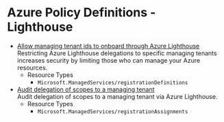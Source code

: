 # Azure Policy Definitions - Lighthouse

* [Allow managing tenant ids to onboard through Azure Lighthouse](https://github.com/Azure/azure-policy/tree/master/built-in-policies/policyDefinitions/Lighthouse/AllowCertainManagingTenantIds_Deny.json)  
  Restricting Azure Lighthouse delegations to specific managing tenants increases security by limiting those who can manage your Azure resources. 
  * Resource Types 
    * `Microsoft.ManagedServices/registrationDefinitions` 
* [Audit delegation of scopes to a managing tenant](https://github.com/Azure/azure-policy/tree/master/built-in-policies/policyDefinitions/Lighthouse/Lighthouse_Delegations_Audit.json)  
  Audit delegation of scopes to a managing tenant via Azure Lighthouse. 
  * Resource Types 
    * `Microsoft.ManagedServices/registrationAssignments` 
